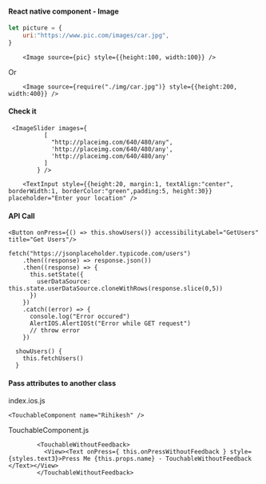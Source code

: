 #### React native component - Image

```javascript
let picture = {
	uri:"https://www.pic.com/images/car.jpg",
}
```

```
	<Image source={pic} style={{height:100, width:100}} />
```

Or

```
    <Image source={require("./img/car.jpg")} style={{height:200, width:400}} />
```

#### Check it

```
 <ImageSlider images={
          [
            "http://placeimg.com/640/480/any",
            'http://placeimg.com/640/480/any',
            'http://placeimg.com/640/480/any'
          ]
        } />
```

```
    <TextInput style={{height:20, margin:1, textAlign:"center", borderWidth:1, borderColor:"green",padding:5, height:30}} placeholder="Enter your location" />

```

#### API Call
```
<Button onPress={() => this.showUsers()} accessibilityLabel="GetUsers" title="Get Users"/>
```

```      
fetch("https://jsonplaceholder.typicode.com/users") 
    .then((response) => response.json())
    .then((response) => {
      this.setState({
        userDataSource: this.state.userDataSource.cloneWithRows(response.slice(0,5))
      })
    })
    .catch((error) => {
      console.log("Error occured")
      AlertIOS.AlertIOSt("Error while GET request")
      // throw error
    })
```

```
  showUsers() {
    this.fetchUsers()
  }
```

#### Pass attributes to another class

index.ios.js

```
<TouchableComponent name="Rihikesh" />
```

TouchableComponent.js

```
        <TouchableWithoutFeedback>
          <View><Text onPress={ this.onPressWithoutFeedback } style={styles.text3}>Press Me {this.props.name} - TouchableWithoutFeedback </Text></View>
        </TouchableWithoutFeedback>
```
